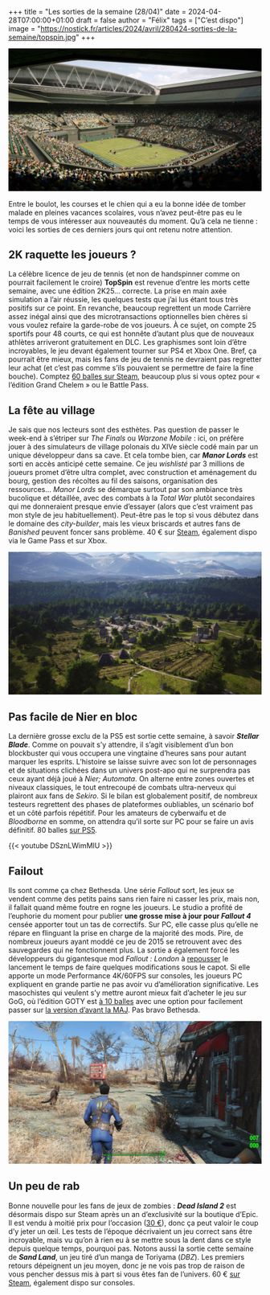 +++
title = "Les sorties de la semaine (28/04)"
date = 2024-04-28T07:00:00+01:00
draft = false
author = "Félix"
tags = ["C’est dispo"]
image = "https://nostick.fr/articles/2024/avril/280424-sorties-de-la-semaine/topspin.jpg"
+++ 

![Capture d’écran du jeu TopSpin 2K25](topspin.jpg "Ce mod HD pour Pong va vous étonner.")

Entre le boulot, les courses et le chien qui a eu la bonne idée de tomber malade en pleines vacances scolaires, vous n’avez peut-être pas eu le temps de vous intéresser aux nouveautés du moment. Qu’à cela ne tienne : voici les sorties de ces derniers jours qui ont retenu notre attention.

## 2K raquette les joueurs ?

La célèbre licence de jeu de tennis (et non de handspinner comme on pourrait facilement le croire) **TopSpin** est revenue d’entre les morts cette semaine, avec une édition 2K25… correcte. La prise en main axée simulation a l’air réussie, les quelques tests que j’ai lus étant tous très positifs sur ce point. En revanche, beaucoup regrettent un mode Carrière assez inégal ainsi que des microtransactions optionnelles bien chères si vous voulez refaire la garde-robe de vos joueurs. À ce sujet, on compte 25 sportifs pour 48 courts, ce qui est honnête d’autant plus que de nouveaux athlètes arriveront gratuitement en DLC. Les graphismes sont loin d’être incroyables, le jeu devant également tourner sur PS4 et Xbox One. Bref, ça pourrait être mieux, mais les fans de jeu de tennis ne devraient pas regretter leur achat (et c’est pas comme s’ils pouvaient se permettre de faire la fine bouche). Comptez [60 balles sur Steam](https://store.steampowered.com/app/1785650/TopSpin_2K25/), beaucoup plus si vous optez pour « l’édition Grand Chelem » ou le Battle Pass.

## La fête au village

Je sais que nos lecteurs sont des esthètes. Pas question de passer le week-end à s’étriper sur *The Finals* ou *Warzone Mobile* : ici, on préfère jouer à des simulateurs de village polonais du XIVe siècle codé main par un unique développeur dans sa cave. Et cela tombe bien, car ***Manor Lords*** est sorti en accès anticipé cette semaine. Ce jeu *wishlisté* par 3 millions de joueurs promet d’être ultra complet, avec construction et aménagement du bourg, gestion des récoltes au fil des saisons, organisation des ressources… *Manor Lords* se démarque surtout par son ambiance très bucolique et détaillée, avec des combats à la *Total War* plutôt secondaires qui me donneraient presque envie d’essayer (alors que c’est vraiment pas mon style de jeu habituellement). Peut-être pas le top si vous débutez dans le domaine des *city-builder*, mais les vieux briscards et autres fans de *Banished* peuvent foncer sans problème. 40 € sur [Steam](https://store.steampowered.com/app/1363080/Manor_Lords/), également dispo via le Game Pass et sur Xbox.

![Capture d’écran du jeu Manor Lords](manorlords.jpg)

## Pas facile de Nier en bloc

La dernière grosse exclu de la PS5 est sortie cette semaine, à savoir ***Stellar Blade***. Comme on pouvait s’y attendre, il s’agit visiblement d’un bon blockbuster qui vous occupera une vingtaine d’heures sans pour autant marquer les esprits. L’histoire se laisse suivre avec son lot de personnages et de situations clichées dans un univers post-apo qui ne surprendra pas ceux ayant déjà joué à *Nier; Automata*. On alterne entre zones ouvertes et niveaux classiques, le tout entrecoupé de combats ultra-nerveux qui plairont aux fans de *Sekiro*. Si le bilan est globalement positif, de nombreux testeurs regrettent des phases de plateformes oubliables, un scénario bof et un côté parfois répétitif. Pour les amateurs de cyberwaifu et de *Bloodborne* en somme, on attendra qu’il sorte sur PC pour se faire un avis définitif. 80 balles [sur PS5](https://www.playstation.com/fr-fr/games/stellar-blade/).

{{< youtube DSznLWimMlU >}} 

## Failout

Ils sont comme ça chez Bethesda. Une série *Fallout* sort, les jeux se vendent comme des petits pains sans rien faire ni casser les prix, mais non, il fallait quand même foutre en rogne les joueurs. Le studio a profité de l’euphorie du moment pour publier **une grosse mise à jour pour *Fallout 4*** censée apporter tout un tas de correctifs. Sur PC, elle casse plus qu’elle ne répare en flinguant la prise en charge de la majorité des mods. Pire, de nombreux joueurs ayant moddé ce jeu de 2015 se retrouvent avec des sauvegardes qui ne fonctionnent plus. La sortie a également forcé les développeurs du gigantesque mod *Fallout : London* à [repousser](https://www.pcgamesn.com/fallout-london/launch-change) le lancement le temps de faire quelques modifications sous le capot. Si elle apporte un mode Performance 4K/60FPS sur consoles, les joueurs PC expliquent en grande partie ne pas avoir vu d’amélioration significative. Les masochistes qui veulent s’y mettre auront mieux fait d’acheter le jeu sur GoG, où l’édition GOTY est [à 10 balles](https://www.gog.com/fr/game/fallout_4_game_of_the_year_edition) avec une option pour facilement passer sur [la version d’avant la MAJ](https://www.pcgamer.com/games/fallout/thanks-to-fallout-4s-disaster-update-gogs-patch-rollback-feature-makes-it-the-best-version-of-the-game-right-now/). Pas bravo Bethesda.

![Capture d’écran du jeu Fallout 4](fallout4.jpg "Ça donnerait presque envie de relancer New Vegas")

## Un peu de rab

Bonne nouvelle pour les fans de jeux de zombies : ***Dead Island 2*** est désormais dispo sur Steam après un an d’exclusivité sur la boutique d’Epic. Il est vendu à moitié prix pour l’occasion ([30 €](https://store.steampowered.com/app/934700/Dead_Island_2/)), donc ça peut valoir le coup d’y jeter un œil. Les tests de l’époque décrivaient un jeu correct sans être incroyable, mais vu qu’on à rien eu à se mettre sous la dent dans ce style depuis quelque temps, pourquoi pas. Notons aussi la sortie cette semaine de ***Sand Land***, un jeu tiré d’un manga de Toriyama (*DBZ*). Les premiers retours dépeignent un jeu moyen, donc je ne vois pas trop de raison de vous pencher dessus mis à part si vous êtes fan de l’univers. 60 € [sur Steam](https://store.steampowered.com/app/1979440/SAND_LAND/), également dispo sur consoles.